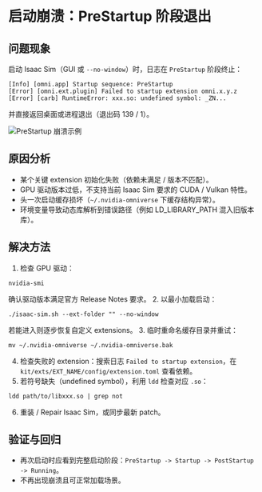 # 启动崩溃：PreStartup 阶段退出

## 问题现象
启动 Isaac Sim（GUI 或 `--no-window`）时，日志在 `PreStartup` 阶段终止：
```
[Info] [omni.app] Startup sequence: PreStartup
[Error] [omni.ext.plugin] Failed to startup extension omni.x.y.z
[Error] [carb] RuntimeError: xxx.so: undefined symbol: _ZN...
```
并直接返回桌面或进程退出（退出码 139 / 1）。

![PreStartup 崩溃示例](../images/startup-crash-prestartup.png)

## 原因分析
- 某个关键 extension 初始化失败（依赖未满足 / 版本不匹配）。
- GPU 驱动版本过低，不支持当前 Isaac Sim 要求的 CUDA / Vulkan 特性。
- 头一次启动缓存损坏（`~/.nvidia-omniverse` 下缓存结构异常）。
- 环境变量导致动态库解析到错误路径（例如 LD_LIBRARY_PATH 混入旧版本库）。

## 解决方法
1. 检查 GPU 驱动：
```
nvidia-smi
```
确认驱动版本满足官方 Release Notes 要求。
2. 以最小加载启动：
```
./isaac-sim.sh --ext-folder "" --no-window
```
若能进入则逐步恢复自定义 extensions。
3. 临时重命名缓存目录并重试：
```
mv ~/.nvidia-omniverse ~/.nvidia-omniverse.bak
```
4. 检查失败的 extension：搜索日志 `Failed to startup extension`，在 `kit/exts/EXT_NAME/config/extension.toml` 查看依赖。
5. 若符号缺失（undefined symbol），利用 `ldd` 检查对应 `.so`：
```
ldd path/to/libxxx.so | grep not
```
6. 重装 / Repair Isaac Sim，或同步最新 patch。

## 验证与回归
- 再次启动时应看到完整启动阶段：`PreStartup -> Startup -> PostStartup -> Running`。
- 不再出现崩溃且可正常加载场景。
